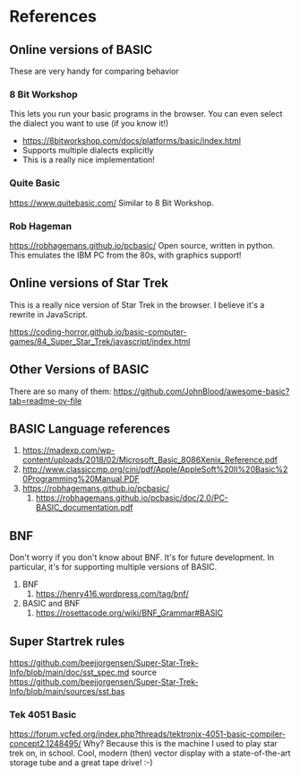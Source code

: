 # References

## Online versions of BASIC

These are very handy for comparing behavior 

### 8 Bit Workshop
This lets you run your basic programs in the browser. You can even
select the dialect you want to use (if you know it!)

* https://8bitworkshop.com/docs/platforms/basic/index.html
* Supports multiple dialects explicitly
* This is a really nice implementation!

### Quite Basic 
https://www.quitebasic.com/
Similar to 8 Bit Workshop.

### Rob Hageman
https://robhagemans.github.io/pcbasic/
Open source, written in python. This emulates the IBM PC from the 80s, 
with graphics support!

## Online versions of Star Trek
This is a really nice version of Star Trek in the browser. I believe it's a rewrite in JavaScript.

https://coding-horror.github.io/basic-computer-games/84_Super_Star_Trek/javascript/index.html

## Other Versions of BASIC
There are so many of them: 
https://github.com/JohnBlood/awesome-basic?tab=readme-ov-file

##  BASIC Language references
 1. https://madexp.com/wp-content/uploads/2018/02/Microsoft_Basic_8086Xenix_Reference.pdf
 1. http://www.classiccmp.org/cini/pdf/Apple/AppleSoft%20II%20Basic%20Programming%20Manual.PDF
1. https://robhagemans.github.io/pcbasic/
    1. https://robhagemans.github.io/pcbasic/doc/2.0/PC-BASIC_documentation.pdf

## BNF
Don't worry if you don't know about BNF. It's for future development. 
In particular, it's for supporting multiple versions of BASIC.

1. BNF 
    1. https://henry416.wordpress.com/tag/bnf/
1. BASIC and BNF
    1. https://rosettacode.org/wiki/BNF_Grammar#BASIC

## Super Startrek rules
https://github.com/beejjorgensen/Super-Star-Trek-Info/blob/main/doc/sst_spec.md
source
https://github.com/beejjorgensen/Super-Star-Trek-Info/blob/main/sources/sst.bas

### Tek 4051 Basic
https://forum.vcfed.org/index.php?threads/tektronix-4051-basic-compiler-concept2.1248495/
Why? Because this is the machine I used to play star trek on, in school. 
Cool, modern (then) vector display with a state-of-the-art storage tube and a great tape drive! :-)


